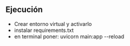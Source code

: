 ## Ejecución

- Crear entorno virtual y activarlo
- instalar requirements.txt
- en terminal poner: uvicorn main:app --reload

